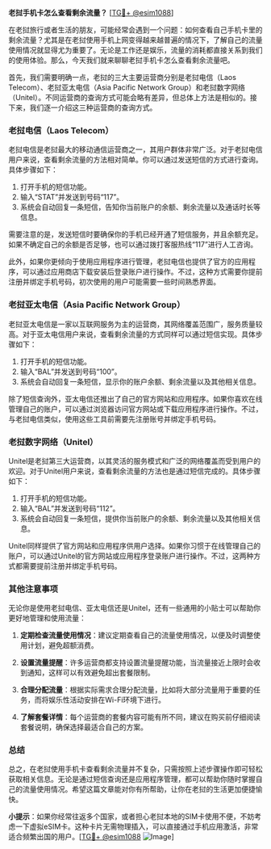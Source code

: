 **老挝手机卡怎么查看剩余流量？** [[TG💪+ @esim1088](https://t.me/s/esim1088)]

在老挝旅行或者生活的朋友，可能经常会遇到一个问题：如何查看自己手机卡里的剩余流量？尤其是在老挝使用手机上网变得越来越普遍的情况下，了解自己的流量使用情况就显得尤为重要了。无论是工作还是娱乐，流量的消耗都直接关系到我们的使用体验。那么，今天我们就来聊聊老挝手机卡怎么查看剩余流量吧。

首先，我们需要明确一点，老挝的三大主要运营商分别是老挝电信（Laos Telecom）、老挝亚太电信（Asia Pacific Network Group）和老挝数字网络（Unitel）。不同运营商的查询方式可能会略有差异，但总体上方法是相似的。接下来，我们逐一介绍这三种运营商的查询方式。

### 老挝电信（Laos Telecom）

老挝电信是老挝最大的移动通信运营商之一，其用户群体非常广泛。对于老挝电信用户来说，查看剩余流量的方法相对简单。你可以通过发送短信的方式进行查询。具体步骤如下：

1. 打开手机的短信功能。
2. 输入“STAT”并发送到号码“117”。
3. 系统会自动回复一条短信，告知你当前账户的余额、剩余流量以及通话时长等信息。

需要注意的是，发送短信时要确保你的手机已经开通了短信服务，并且余额充足。如果不确定自己的余额是否足够，也可以通过拨打客服热线“117”进行人工咨询。

此外，如果你更倾向于使用应用程序进行管理，老挝电信也提供了官方的应用程序，可以通过应用商店下载安装后登录账户进行操作。不过，这种方式需要你提前注册并绑定手机号码，初次使用的用户可能需要一些时间熟悉界面。

### 老挝亚太电信（Asia Pacific Network Group）

老挝亚太电信是一家以互联网服务为主的运营商，其网络覆盖范围广，服务质量较高。对于亚太电信用户来说，查看剩余流量的方式同样可以通过短信实现。具体步骤如下：

1. 打开手机的短信功能。
2. 输入“BAL”并发送到号码“100”。
3. 系统会自动回复一条短信，显示你的账户余额、剩余流量以及其他相关信息。

除了短信查询外，亚太电信还推出了自己的官方网站和应用程序。如果你喜欢在线管理自己的账户，可以通过浏览器访问官方网站或下载应用程序进行操作。不过，与老挝电信类似，使用这些工具前需要先注册账号并绑定手机号码。

### 老挝数字网络（Unitel）

Unitel是老挝第三大运营商，以其灵活的服务模式和广泛的网络覆盖而受到用户的欢迎。对于Unitel用户来说，查看剩余流量的方法也是通过短信完成的。具体步骤如下：

1. 打开手机的短信功能。
2. 输入“BAL”并发送到号码“112”。
3. 系统会自动回复一条短信，提供你当前账户的余额、剩余流量以及其他相关信息。

Unitel同样提供了官方网站和应用程序供用户选择。如果你习惯于在线管理自己的账户，可以通过Unitel的官方网站或应用程序登录账户进行操作。不过，这两种方式都需要提前注册并绑定手机号码。

### 其他注意事项

无论你是使用老挝电信、亚太电信还是Unitel，还有一些通用的小贴士可以帮助你更好地管理和使用流量：

1. **定期检查流量使用情况**：建议定期查看自己的流量使用情况，以便及时调整使用计划，避免超额消费。
   
2. **设置流量提醒**：许多运营商都支持设置流量提醒功能，当流量接近上限时会收到通知，这样可以有效避免超出套餐限制。

3. **合理分配流量**：根据实际需求合理分配流量，比如将大部分流量用于重要的任务，而将娱乐性活动安排在Wi-Fi环境下进行。

4. **了解套餐详情**：每个运营商的套餐内容可能有所不同，建议在购买前仔细阅读套餐说明，确保选择最适合自己的方案。

### 总结

总之，在老挝使用手机卡查看剩余流量并不复杂，只需按照上述步骤操作即可轻松获取相关信息。无论是通过短信查询还是应用程序管理，都可以帮助你随时掌握自己的流量使用情况。希望这篇文章能对你有所帮助，让你在老挝的生活更加便捷愉快。

**小提示**：如果你经常往返多个国家，或者担心老挝本地的SIM卡使用不便，不妨考虑一下虚拟eSIM卡。这种卡片无需物理插入，可以直接通过手机应用激活，非常适合频繁出国的用户。[[TG💪+ @esim1088](https://t.me/s/esim1088) ![Image](https://i.postimg.cc/4NQfJmqS/Snipaste-2025-05-13-00-14-12.png)]